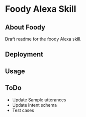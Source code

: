 # Foody Alexa Skill

## About Foody

Draft readme for the foody Alexa skill.

## Deployment

## Usage



## ToDo

* Update Sample utterances
* Update intent schema
* Test cases
